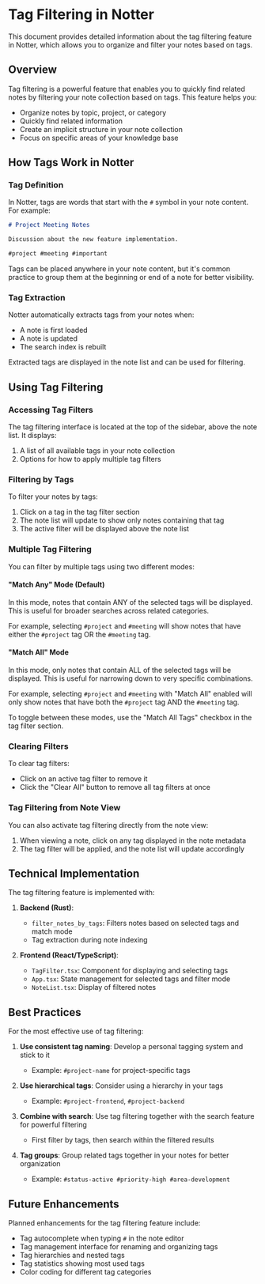 # Tag Filtering in Notter

This document provides detailed information about the tag filtering feature in Notter, which allows you to organize and filter your notes based on tags.

## Overview

Tag filtering is a powerful feature that enables you to quickly find related notes by filtering your note collection based on tags. This feature helps you:

- Organize notes by topic, project, or category
- Quickly find related information
- Create an implicit structure in your note collection
- Focus on specific areas of your knowledge base

## How Tags Work in Notter

### Tag Definition

In Notter, tags are words that start with the `#` symbol in your note content. For example:

```markdown
# Project Meeting Notes

Discussion about the new feature implementation.

#project #meeting #important
```

Tags can be placed anywhere in your note content, but it's common practice to group them at the beginning or end of a note for better visibility.

### Tag Extraction

Notter automatically extracts tags from your notes when:
- A note is first loaded
- A note is updated
- The search index is rebuilt

Extracted tags are displayed in the note list and can be used for filtering.

## Using Tag Filtering

### Accessing Tag Filters

The tag filtering interface is located at the top of the sidebar, above the note list. It displays:

1. A list of all available tags in your note collection
2. Options for how to apply multiple tag filters

### Filtering by Tags

To filter your notes by tags:

1. Click on a tag in the tag filter section
2. The note list will update to show only notes containing that tag
3. The active filter will be displayed above the note list

### Multiple Tag Filtering

You can filter by multiple tags using two different modes:

#### "Match Any" Mode (Default)

In this mode, notes that contain ANY of the selected tags will be displayed. This is useful for broader searches across related categories.

For example, selecting `#project` and `#meeting` will show notes that have either the `#project` tag OR the `#meeting` tag.

#### "Match All" Mode

In this mode, only notes that contain ALL of the selected tags will be displayed. This is useful for narrowing down to very specific combinations.

For example, selecting `#project` and `#meeting` with "Match All" enabled will only show notes that have both the `#project` tag AND the `#meeting` tag.

To toggle between these modes, use the "Match All Tags" checkbox in the tag filter section.

### Clearing Filters

To clear tag filters:
- Click on an active tag filter to remove it
- Click the "Clear All" button to remove all tag filters at once

### Tag Filtering from Note View

You can also activate tag filtering directly from the note view:
1. When viewing a note, click on any tag displayed in the note metadata
2. The tag filter will be applied, and the note list will update accordingly

## Technical Implementation

The tag filtering feature is implemented with:

1. **Backend (Rust)**:
   - `filter_notes_by_tags`: Filters notes based on selected tags and match mode
   - Tag extraction during note indexing

2. **Frontend (React/TypeScript)**:
   - `TagFilter.tsx`: Component for displaying and selecting tags
   - `App.tsx`: State management for selected tags and filter mode
   - `NoteList.tsx`: Display of filtered notes

## Best Practices

For the most effective use of tag filtering:

1. **Use consistent tag naming**: Develop a personal tagging system and stick to it
   - Example: `#project-name` for project-specific tags

2. **Use hierarchical tags**: Consider using a hierarchy in your tags
   - Example: `#project-frontend`, `#project-backend`

3. **Combine with search**: Use tag filtering together with the search feature for powerful filtering
   - First filter by tags, then search within the filtered results

4. **Tag groups**: Group related tags together in your notes for better organization
   - Example: `#status-active #priority-high #area-development`

## Future Enhancements

Planned enhancements for the tag filtering feature include:

- Tag autocomplete when typing `#` in the note editor
- Tag management interface for renaming and organizing tags
- Tag hierarchies and nested tags
- Tag statistics showing most used tags
- Color coding for different tag categories

